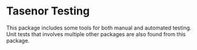 # Tasenor Testing

This package includes some tools for both manual and automated testing.
Unit tests that involves multiple other packages are also found from this
package.
